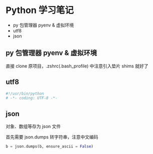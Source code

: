 # Python 学习笔记


* py 包管理器 pyenv & 虚拟环境
* utf8
* json

## py 包管理器 pyenv & 虚拟环境

直接 clone 原项目，.zshrc(.bash_profile) 中注意引入垫片 shims 就好了


## utf8

```py
#!/usr/bin/python
# -*- coding: UTF-8 -*-
```

## json

对象、数组等存为 json 文件

首先需要 json.dumps 转字符串，注意中文编码

```py
b = json.dumps(b, ensure_ascii = False)
```